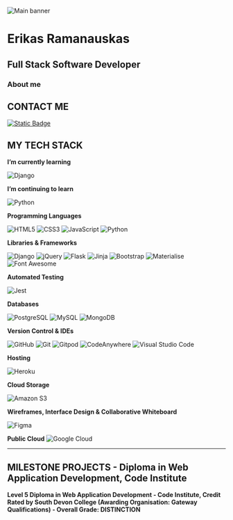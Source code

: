 ![Main banner]()


# Erikas Ramanauskas
## Full Stack Software Developer
### About me

## CONTACT ME
<a href="https://www.linkedin.com/in/erikas-ramanauskas">
 <img alt="Static Badge" src="https://img.shields.io/badge/LinkedIn-linkedin?logo=linkedin&logoColor=white&labelColor=%234b034b&color=black">
</a>

## MY TECH STACK
**I’m currently learning**

![ Django ](https://img.shields.io/badge/Django-django?logo=django&logoColor=white&labelColor=%234b034b&color=black)

**I’m continuing to learn**

![ Python ](https://img.shields.io/badge/Python-python?logo=python&logoColor=white&labelColor=%234b034b&color=black)

**Programming Languages**

![ HTML5 ](https://img.shields.io/badge/HTML5-html5?logo=html5&logoColor=white&labelColor=%234b034b&color=black)
![ CSS3 ](https://img.shields.io/badge/CSS3-css3?logo=css3&logoColor=white&labelColor=%234b034b&color=black)
![ JavaScript ](https://img.shields.io/badge/JavaScript-javascript?logo=javascript&logoColor=white&labelColor=%234b034b&color=black)
![ Python ](https://img.shields.io/badge/Python-python?logo=python&logoColor=white&labelColor=%234b034b&color=black)
 
 
**Libraries &amp; Frameworks**

![ Django ](https://img.shields.io/badge/Django-django?logo=django&logoColor=white&labelColor=%234b034b&color=black)
![ jQuery ](https://img.shields.io/badge/jQuery-jquery?logo=jquery&logoColor=white&labelColor=%234b034b&color=black)
![ Flask ](https://img.shields.io/badge/Flask-flask?logo=flask&logoColor=white&labelColor=%234b034b&color=black)
![ Jinja ](https://img.shields.io/badge/Jinja-jinja?logo=jinja&logoColor=white&labelColor=%234b034b&color=black)
![ Bootstrap ](https://img.shields.io/badge/Bootstrap-bootstrap?logo=bootstrap&logoColor=white&labelColor=%234b034b&color=black)
![ Materialise ](https://img.shields.io/badge/Materialise-materialise?labelColor=%234b034b&color=black)
![ Font Awesome ](https://img.shields.io/badge/FontAwesome-fontawesome?logo=fontawesome&logoColor=white&labelColor=%234b034b&color=black)

**Automated Testing**

![ Jest ](https://img.shields.io/badge/Jest-jest?logo=jest&logoColor=white&labelColor=%234b034b&color=black)

**Databases**

![ PostgreSQL ](https://img.shields.io/badge/PostgreSQL-postgresql?logo=postgresql&logoColor=white&labelColor=%234b034b&color=black)
![ MySQL ](https://img.shields.io/badge/MySQL-mysql?logo=mysql&logoColor=white&labelColor=%234b034b&color=black)
![ MongoDB ](https://img.shields.io/badge/MongoDB-mongodb?logo=mongodb&logoColor=white&labelColor=%234b034b&color=black)
 
**Version Control &amp; IDEs**

![ GitHub ](https://img.shields.io/badge/GitHub-github?logo=github&logoColor=white&labelColor=%234b034b&color=black)
![ Git ](https://img.shields.io/badge/Git-git?logo=git&logoColor=white&labelColor=%234b034b&color=black)
![ Gitpod ](https://img.shields.io/badge/Gitpod-gitpod?logo=gitpod&logoColor=white&labelColor=%234b034b&color=black)
![ CodeAnywhere ](https://img.shields.io/badge/CodeAnywhere-codeanywhere?labelColor=%234b034b&color=black)
![ Visual Studio Code ](https://img.shields.io/badge/VisualStudioCode-visualstudiocode?logo=visualstudiocode&logoColor=white&labelColor=%234b034b&color=black) 

**Hosting**

![ Heroku ](https://img.shields.io/badge/Heroku-heroku?logo=heroku&logoColor=white&labelColor=%234b034b&color=black)
 
**Cloud Storage**

![ Amazon S3 ](https://img.shields.io/badge/AmazonS3-amazons3?logo=amazons3&logoColor=white&labelColor=%234b034b&color=black)
 
**Wireframes, Interface Design &amp; Collaborative Whiteboard**

![ Figma ](https://img.shields.io/badge/Figma-figma?logo=figma&logoColor=white&labelColor=%234b034b&color=black)

**Public Cloud**
![ Google Cloud ](https://img.shields.io/badge/GoogleCloud-googlecloud?logo=googlecloud&logoColor=white&labelColor=%234b034b&color=black)
 
---
## MILESTONE PROJECTS - Diploma in Web Application Development, Code Institute
**Level 5 Diploma in Web Application Development - Code Institute, Credit Rated by South Devon College (Awarding Organisation: Gateway Qualifications) - Overall Grade: DISTINCTION** 

